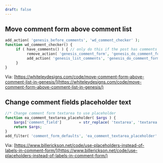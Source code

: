 ```yaml
---
draft: false
---
```


## Move comment form above comment list
```php
add_action( 'genesis_before_comments', 'wd_comment_checker' );
function wd_comment_checker() {
     if ( have_comments() ) { // only do this if the post has comments or it will remove the comment form
          remove_action( 'genesis_comment_form', 'genesis_do_comment_form' );
          add_action( 'genesis_list_comments', 'genesis_do_comment_form' , 5 );
     }
}
```

Via: [https://whiteleydesigns.com/code/move-comment-form-above-comment-list-in-genesis/](https://whiteleydesigns.com/code/move-comment-form-above-comment-list-in-genesis/)

## Change comment fields placeholder text
```php
//* Change comment form textarea to use placeholder
function ea_comment_textarea_placeholder( $args ) {
	$args['comment_field']        = str_replace( 'textarea', 'textarea placeholder="comment"', $args['comment_field'] );
	return $args;
}
add_filter( 'comment_form_defaults', 'ea_comment_textarea_placeholder' );
```

Via: [https://www.billerickson.net/code/use-placeholders-instead-of-labels-in-comment-form/](https://www.billerickson.net/code/use-placeholders-instead-of-labels-in-comment-form/)